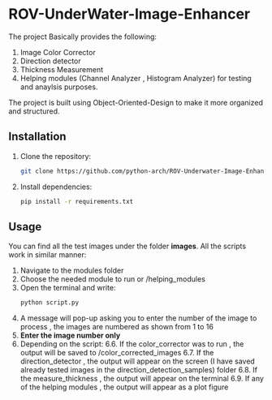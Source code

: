 # ROV-UnderWater-Image-Enhancer

The project Basically provides the following:
  1. Image Color Corrector
  2. Direction detector
  3. Thickness Measurement
  4. Helping modules (Channel Analyzer , Histogram Analyzer) for testing and anaylsis purposes.

The project is built using Object-Oriented-Design to make it more organized and structured.

## Installation

1. Clone the repository:
   ```sh
   git clone https://github.com/python-arch/ROV-Underwater-Image-Enhancer.git
   ```
2. Install dependencies:
   ```sh
   pip install -r requirements.txt
   ```

## Usage
You can find all the test images under the folder **images**. All the scripts work in similar manner:
1. Navigate to the modules folder
2. Choose the needed module to run or /helping_modules
3. Open the terminal and write:
   ```sh
   python script.py
   ```
4. A message will pop-up asking you to enter the number of the image to process , the images are numbered as shown from 1 to 16
5. **Enter the image number only**
6. Depending on the script:
   6.6. If the color_corrector was to run , the output will be saved to /color_corrected_images
   6.7. If the direction_detector , the output will appear on the screen (I have saved already tested images in the direction_detection_samples) folder
   6.8. If the measure_thickness , the output will appear on the terminal
   6.9. If any of the helping modules , the output will appear as a plot figure

